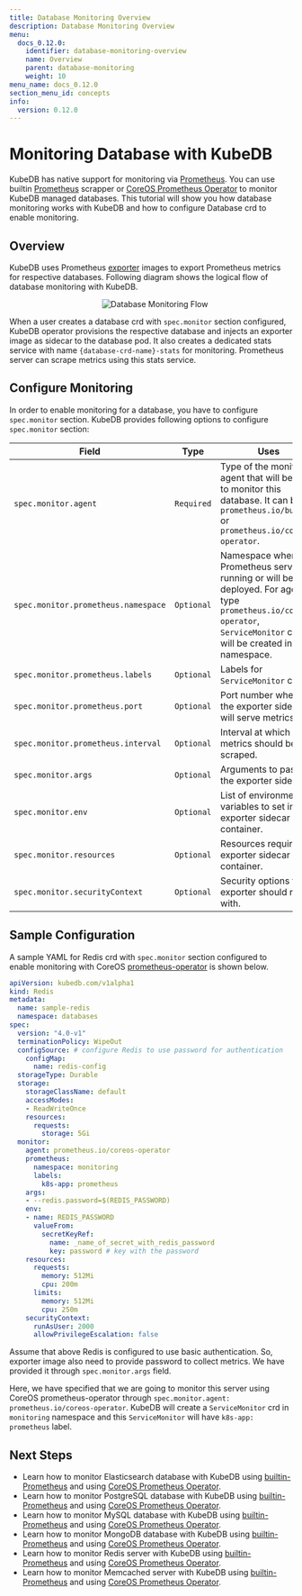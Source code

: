 ```yaml
---
title: Database Monitoring Overview
description: Database Monitoring Overview
menu:
  docs_0.12.0:
    identifier: database-monitoring-overview
    name: Overview
    parent: database-monitoring
    weight: 10
menu_name: docs_0.12.0
section_menu_id: concepts
info:
  version: 0.12.0
---
```


# Monitoring Database with KubeDB

KubeDB has native support for monitoring via [Prometheus](https://prometheus.io/). You can use builtin [Prometheus](https://github.com/prometheus/prometheus) scrapper or [CoreOS Prometheus Operator](https://github.com/coreos/prometheus-operator) to monitor KubeDB managed databases. This tutorial will show you how database monitoring works with KubeDB and how to configure Database crd to enable monitoring.

## Overview

KubeDB uses Prometheus [exporter](https://prometheus.io/docs/instrumenting/exporters/#databases) images to export Prometheus metrics for respective databases. Following diagram shows the logical flow of database monitoring with KubeDB.

<p align="center">
  <img alt="Database Monitoring Flow"  src="/docs/0.12.0/images/concepts/monitoring/database-monitoring-overview.svg">
</p>

When a user creates a database crd with `spec.monitor` section configured, KubeDB operator provisions the respective database and injects an exporter image as sidecar to the database pod. It also creates a dedicated stats service with name `{database-crd-name}-stats` for monitoring. Prometheus server can scrape metrics using this stats service.

## Configure Monitoring

In order to enable monitoring for a database, you have to configure `spec.monitor` section. KubeDB provides following options to configure `spec.monitor` section:

|                Field                |    Type    |                                                                                     Uses                                                                                      |
| ----------------------------------- | ---------- | ----------------------------------------------------------------------------------------------------------------------------------------------------------------------------- |
| `spec.monitor.agent`                | `Required` | Type of the monitoring agent that will be used to monitor this database. It can be `prometheus.io/builtin` or `prometheus.io/coreos-operator`.                              |
| `spec.monitor.prometheus.namespace` | `Optional` | Namespace where the Prometheus server is running or will be deployed. For agent type `prometheus.io/coreos-operator`, `ServiceMonitor` crd will be created in this namespace. |
| `spec.monitor.prometheus.labels`    | `Optional` | Labels for `ServiceMonitor`  crd.                                                                                                                                             |
| `spec.monitor.prometheus.port`      | `Optional` | Port number where the exporter side car will serve metrics.                                                                                                                   |
| `spec.monitor.prometheus.interval`  | `Optional` | Interval at which metrics should be scraped.                                                                                                                                  |
| `spec.monitor.args`                 | `Optional` | Arguments to pass to the exporter sidecar.                                                                                                                                    |
| `spec.monitor.env`                  | `Optional` | List of environment variables to set in the exporter sidecar container.                                                                                                       |
| `spec.monitor.resources`            | `Optional` | Resources required by exporter sidecar container.                                                                                                                             |
| `spec.monitor.securityContext`      | `Optional` | Security options the exporter should run with.                                                                                                                                |

## Sample Configuration

A sample YAML for Redis crd with `spec.monitor` section configured to enable monitoring with CoreOS [prometheus-operator](https://github.com/coreos/prometheus-operator) is shown below.

```yaml
apiVersion: kubedb.com/v1alpha1
kind: Redis
metadata:
  name: sample-redis
  namespace: databases
spec:
  version: "4.0-v1"
  terminationPolicy: WipeOut
  configSource: # configure Redis to use password for authentication
    configMap:
      name: redis-config
  storageType: Durable
  storage:
    storageClassName: default
    accessModes:
    - ReadWriteOnce
    resources:
      requests:
        storage: 5Gi
  monitor:
    agent: prometheus.io/coreos-operator
    prometheus:
      namespace: monitoring
      labels:
        k8s-app: prometheus
    args:
    - --redis.password=$(REDIS_PASSWORD)
    env:
    - name: REDIS_PASSWORD
      valueFrom:
        secretKeyRef:
          name: _name_of_secret_with_redis_password
          key: password # key with the password
    resources:
      requests:
        memory: 512Mi
        cpu: 200m
      limits:
        memory: 512Mi
        cpu: 250m
    securityContext:
      runAsUser: 2000
      allowPrivilegeEscalation: false
```

Assume that above Redis is configured to use basic authentication. So, exporter image also need to provide password to collect metrics. We have provided it through `spec.monitor.args` field.

Here, we have specified that we are going to monitor this server using CoreOS prometheus-operator through `spec.monitor.agent: prometheus.io/coreos-operator`. KubeDB will create a `ServiceMonitor` crd in `monitoring` namespace and this `ServiceMonitor` will have `k8s-app: prometheus` label.

## Next Steps

- Learn how to monitor Elasticsearch database with KubeDB using [builtin-Prometheus](/docs/0.12.0/guides/elasticsearch/monitoring/using-builtin-prometheus) and using [CoreOS Prometheus Operator](/docs/0.12.0/guides/elasticsearch/monitoring/using-coreos-prometheus-operator).
- Learn how to monitor PostgreSQL database with KubeDB using [builtin-Prometheus](/docs/0.12.0/guides/postgres/monitoring/using-builtin-prometheus) and using [CoreOS Prometheus Operator](/docs/0.12.0/guides/postgres/monitoring/using-coreos-prometheus-operator).
- Learn how to monitor MySQL database with KubeDB using [builtin-Prometheus](/docs/0.12.0/guides/mysql/monitoring/using-builtin-prometheus) and using [CoreOS Prometheus Operator](/docs/0.12.0/guides/mysql/monitoring/using-coreos-prometheus-operator).
- Learn how to monitor MongoDB database with KubeDB using [builtin-Prometheus](/docs/0.12.0/guides/mongodb/monitoring/using-builtin-prometheus) and using [CoreOS Prometheus Operator](/docs/0.12.0/guides/mongodb/monitoring/using-coreos-prometheus-operator).
- Learn how to monitor Redis server with KubeDB using [builtin-Prometheus](/docs/0.12.0/guides/redis/monitoring/using-builtin-prometheus) and using [CoreOS Prometheus Operator](/docs/0.12.0/guides/redis/monitoring/using-coreos-prometheus-operator).
- Learn how to monitor Memcached server with KubeDB using [builtin-Prometheus](/docs/0.12.0/guides/memcached/monitoring/using-builtin-prometheus) and using [CoreOS Prometheus Operator](/docs/0.12.0/guides/memcached/monitoring/using-coreos-prometheus-operator).
